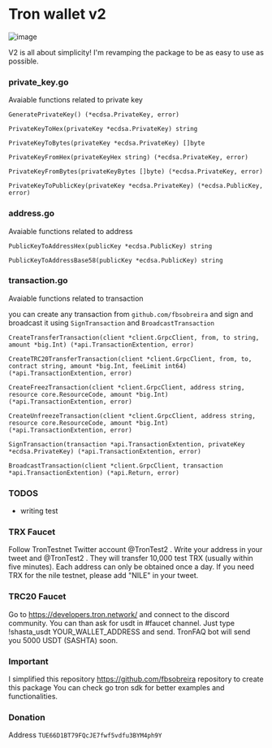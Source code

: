 # Tron wallet v2

![image](https://github.com/ranjbar-dev/tron-wallet/blob/main/assets/image.png?raw=true)


V2 is all about simplicity! I'm revamping the package to be as easy to use as possible.

### private_key.go 

Avaiable functions related to private key 

`GeneratePrivateKey() (*ecdsa.PrivateKey, error)`

`PrivateKeyToHex(privateKey *ecdsa.PrivateKey) string`

`PrivateKeyToBytes(privateKey *ecdsa.PrivateKey) []byte`

`PrivateKeyFromHex(privateKeyHex string) (*ecdsa.PrivateKey, error)`

`PrivateKeyFromBytes(privateKeyBytes []byte) (*ecdsa.PrivateKey, error)`

`PrivateKeyToPublicKey(privateKey *ecdsa.PrivateKey) (*ecdsa.PublicKey, error)`

### address.go

Avaiable functions related to address 

`PublicKeyToAddressHex(publicKey *ecdsa.PublicKey) string`

`PublicKeyToAddressBase58(publicKey *ecdsa.PublicKey) string`


### transaction.go

Avaiable functions related to transaction 

you can create any transaction from `github.com/fbsobreira` and sign and broadcast it using `SignTransaction` and `BroadcastTransaction` 

`CreateTransferTransaction(client *client.GrpcClient, from, to string, amount *big.Int) (*api.TransactionExtention, error)`

`CreateTRC20TransferTransaction(client *client.GrpcClient, from, to, contract string, amount *big.Int, feeLimit int64) (*api.TransactionExtention, error)`

`CreateFreezTransaction(client *client.GrpcClient, address string, resource core.ResourceCode, amount *big.Int) (*api.TransactionExtention, error)`

`CreateUnfreezeTransaction(client *client.GrpcClient, address string, resource core.ResourceCode, amount *big.Int) (*api.TransactionExtention, error)`

`SignTransaction(transaction *api.TransactionExtention, privateKey *ecdsa.PrivateKey) (*api.TransactionExtention, error)`

`BroadcastTransaction(client *client.GrpcClient, transaction *api.TransactionExtention) (*api.Return, error)`

### TODOS 

- writing test 

### TRX Faucet

Follow TronTestnet Twitter account @TronTest2 . Write your address in your tweet and @TronTest2 . They will transfer 10,000 test TRX (usually within five minutes). Each address can only be obtained once a day. If you need TRX for the nile testnet, please add "NILE" in your tweet.

### TRC20 Faucet

Go to https://developers.tron.network/ and connect to the discord community. You can than ask for usdt in #faucet channel. Just type !shasta_usdt YOUR_WALLET_ADDRESS and send. TronFAQ bot will send you 5000 USDT (SASHTA) soon.

### Important

I simplified this repository https://github.com/fbsobreira repository to create this package You can check go tron sdk for better examples and functionalities.

### Donation

Address `TUE66D1BT79FQcJE7fwf5vdfu3BYM4ph9Y`
